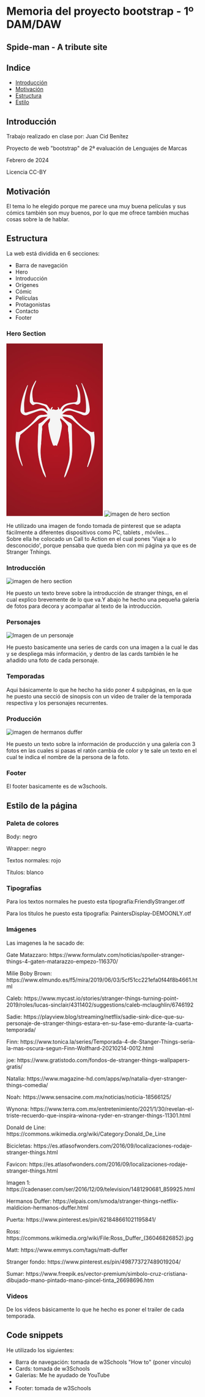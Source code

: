 <h1>Memoria del proyecto bootstrap - 1º DAM/DAW</h1>
<h2>Spide-man - A tribute site</h2>
<h2>Indice</h2>
<ul>
  <li><a href="#introduccion">Introducción</a></li>
  <li><a href="#motivacion">Motivación</a></li>
  <li><a href="#estructura">Estructura</a></li>
  <li><a href="#estilo">Estilo</a></li>
</ul>

<h2 id="introduccion">Introducción</h2>
<p>Trabajo realizado en clase por: Juan Cid Benítez</p>
<p>Proyecto de web "bootstrap" de 2ª evaluación de Lenguajes de Marcas</p>
<p>Febrero de 2024 </p>
<p>Licencia CC-BY</p>

<h2 id="motivacion">Motivación</h2>
<p>El tema lo he elegido porque me parece una muy buena películas y sus cómics también son muy buenos, por lo que me ofrece también muchas cosas sobre la de hablar.</p>

<h2 id="estructura">Estructura</h2>
<p>La web está dividida en  6 secciones:</p>
<ul>
  <li>Barra de navegación</li>
  <li>Hero</li>  
  <li>Introducción</li>
  <li>Orígenes</li>
  <li>Cómic</li>
  <li>Películas</li>
  <li>Protagonistas</li>
  <li>Contacto</li>
  <li>Footer</li>
  </ul>

<h3>Hero Section</h3>
<img src="./img/hero-mivil.jpeg" alt="imagen de hero section" style="width:50%">
<img src="./img/background.png" alt="imagen de hero section" style="width:50%">
<p>He utilizado una imagen de fondo tomada de pinterest que se adapta fácilmente a diferentes dispositivos como PC, tablets , móviles...<br>
Sobre ella  he colocado un Call to Action en el cual pones 'Viaje a lo desconocido', porque pensaba que queda bien con mi página ya que es de Stranger Tnhings.<br>
</p>

<h3>Introducción</h3>
<img src="./img/puerta.jpg" alt="imagen de hero section" style="width:50%">
<p>He puesto un texto breve sobre la introducción de stranger things, en el cual explico brevemente de lo que va.Y abajo he hecho una pequeña galería de fotos para decora y acompañar al texto de la introducción. </p>
<h3>Personajes</h3>
<img src="./img/Caleb.jpg" alt="Imagen de un personaje" style="width:50%" >
<p>He puesto basicamente una series de cards con una imagen a la cual le das y se despliega más información, y dentro de las cards también le he añadido una foto de cada personaje.</p>
<h3>Temporadas</h3>
<p>Aqui básicamente lo que he hecho ha sido poner 4 subpáginas, en la que he puesto una secció de sinopsis con un video de trailer de la temporada respectiva y los personajes recurrentes.</p>
<h3>Producción</h3>
<img src="./img/hermanosduffer.jpg" alt="imagen de hermanos duffer" style="width:50%">
<p>He puesto un texto sobre la información de producción y una galería con 3 fotos en las cuales si pasas el ratón cambia de color y te sale un texto en el cual te indica el nombre de la persona de la foto.</p>
<h3>Footer</h3>
<p>El footer basicamente es de w3schools. </p>

<h2 id="estilo">Estilo de la página</h2>
<h3>Paleta de colores</h3>
<p>Body: negro</p>
<p>Wrapper: negro</p>
<p>Textos normales: rojo</p>
<p>Títulos: blanco</p>
<h3>Tipografías</h3>
<p>Para los textos normales he puesto esta tipografía:FriendlyStranger.otf</p>
<p>Para los titulos he puesto esta tipografía: PaintersDisplay-DEMOONLY.otf</p>
<h3>Imágenes</h3>
<p>Las imagenes la he sacado de: </p>
<p>Gate Matazzaro: https://www.formulatv.com/noticias/spoiler-stranger-things-4-gaten-matarazzo-empezo-116370/</p>
<p>Milie Boby Brown: https://www.elmundo.es/f5/mira/2019/06/03/5cf51cc221efa0f44f8b4661.html</p>
<p>Caleb: https://www.mycast.io/stories/stranger-things-turning-point-2019/roles/lucas-sinclair/4311402/suggestions/caleb-mclaughlin/6746192</p>
<p>Sadie: https://playview.blog/streaming/netflix/sadie-sink-dice-que-su-personaje-de-stranger-things-estara-en-su-fase-emo-durante-la-cuarta-temporada/</p>
<p>Finn: https://www.tonica.la/series/Temporada-4-de-Stanger-Things-seria-la-mas-oscura-segun-Finn-Wolfhard-20210214-0012.html</p>
<p>joe: https://www.gratistodo.com/fondos-de-stranger-things-wallpapers-gratis/</p>
<p>Natalia: https://www.magazine-hd.com/apps/wp/natalia-dyer-stranger-things-comedia/</p>
<p>Noah: https://www.sensacine.com.mx/noticias/noticia-18566125/</p>
<p>Wynona: https://www.terra.com.mx/entretenimiento/2021/1/30/revelan-el-triste-recuerdo-que-inspira-winona-ryder-en-stranger-things-11301.html</p>
<p>Donald de Line: https://commons.wikimedia.org/wiki/Category:Donald_De_Line</p>
<p>Bicicletas: https://es.atlasofwonders.com/2016/09/localizaciones-rodaje-stranger-things.html</p>
<p>Favicon: https://es.atlasofwonders.com/2016/09/localizaciones-rodaje-stranger-things.html</p>
<p>Imagen 1: https://cadenaser.com/ser/2016/12/09/television/1481290681_859925.html</p>
<p>Hermanos Duffer: https://elpais.com/smoda/stranger-things-netflix-maldicion-hermanos-duffer.html</p>
<p>Puerta: https://www.pinterest.es/pin/621848661021195841/</p>
<p>Ross: https://commons.wikimedia.org/wiki/File:Ross_Duffer_(36046826852).jpg</p>
<p>Matt: https://www.emmys.com/tags/matt-duffer</p>
<p>Stranger fondo: https://www.pinterest.es/pin/498773727489019204/</p>
<p>Sumar: https://www.freepik.es/vector-premium/simbolo-cruz-cristiana-dibujado-mano-pintado-mano-pincel-tinta_26698696.htm</p>
<h3>Videos</h3>
<p>De los videos básicamente lo que he hecho es poner el trailer de cada temporada.</p>
<h2 id="snippets">Code snippets</h2>
<p>He utilizado los siguientes:</p>
<ul>
  <li>Barra de navegación: tomada de w3Schools "How to" (poner vínculo)</li>
  <li>Cards: tomada de w3Schools</li>
  <li>Galerías: Me he ayudado de YouTube<li>
  <li>Footer: tomada de w3Schools</li>
</ul>
